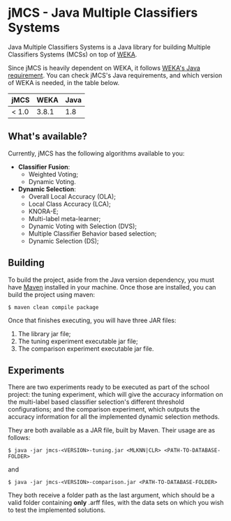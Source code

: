 # jMCS - Java Multiple Classifiers Systems

Java Multiple Classifiers Systems is a Java library for building Multiple
Classifiers Systems (MCSs) on top of
[WEKA](https://www.cs.waikato.ac.nz/ml/weka/).

Since jMCS is heavily dependent on WEKA, it follows
[WEKA's Java requirement](https://www.cs.waikato.ac.nz/ml/weka/requirements.html).
You can check jMCS's Java requirements, and which version of WEKA is needed, in
the table below.

| jMCS | WEKA | Java |
| --- | --- | --- |
| < 1.0 | 3.8.1 | 1.8 |

## What's available?

Currently, jMCS has the following algorithms available to you:

* **Classifier Fusion**:
  * Weighted Voting;
  * Dynamic Voting.
* **Dynamic Selection**:
  * Overall Local Accuracy (OLA);
  * Local Class Accuracy (LCA);
  * KNORA-E;
  * Multi-label meta-learner;
  * Dynamic Voting with Selection (DVS);
  * Multiple Classifier Behavior based selection;
  * Dynamic Selection (DS);

## Building

To build the project, aside from the Java version dependency, you must have
[Maven](https://maven.apache.org/) installed in your machine. Once those are
installed, you can build the project using maven:

```
$ maven clean compile package
```

Once that finishes executing, you will have three JAR files:

1. The library jar file;
2. The tuning experiment executable jar file;
3. The comparison experiment executable jar file.

## Experiments

There are two experiments ready to be executed as part of the school project:
the tuning experiment, which will give the accuracy information on the
multi-label based classifier selection's different threshold configurations; and
the comparison experiment, which outputs the accuracy information for all the
implemented dynamic selection methods.

They are both available as a JAR file, built by Maven. Their usage are as
follows:

```
$ java -jar jmcs-<VERSION>-tuning.jar <MLKNN|CLR> <PATH-TO-DATABASE-FOLDER>
```

and

```
$ java -jar jmcs-<VERSION>-comparison.jar <PATH-TO-DATABASE-FOLDER>
```

They both receive a folder path as the last argument, which should be a valid
folder containing **only** .arff files, with the data sets on which you wish
to test the implemented solutions.
